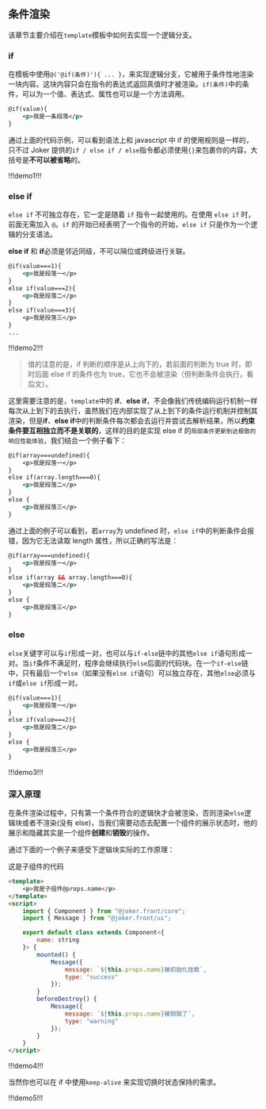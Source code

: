 ## 条件渲染

该章节主要介绍在`template`模板中如何去实现一个逻辑分支。

### if

在模板中使用`@('@if(条件)'){ ... }`，来实现逻辑分支，它被用于条件性地渲染一块内容。这块内容只会在指令的表达式返回真值时才被渲染。`if(条件)`中的条件，可以为一个值、表达式、属性也可以是一个方法调用。

```xml
@if(value){
    <p>我是一条段落</p>
}
```

通过上面的代码示例，可以看到语法上和 javascript 中 if 的使用规则是一样的，只不过 Joker 提供的`if / else if / else`指令都必须使用`{}`来包裹你的内容，大括号是**不可以被省略**的。

!!!demo1!!!

### else if

`else if` 不可独立存在，它一定是随着 `if` 指令一起使用的。在使用 `else if` 时，前面无需加入 `@`。`if` 的开始已经表明了一个指令的开始，`else if` 只是作为一个逻辑的分支语法。

**else if** 和 **if**必须是邻近同级，不可以隔位或跨级进行关联。

```xml
@if(value===1){
    <p>我是段落一</p>
}
else if(value===2){
    <p>我是段落二</p>
}
else if(value===3){
    <p>我是段落三</p>
}
...
```

!!!demo2!!!

> 值的注意的是，if 判断的顺序是从上向下的，若前面的判断为 true 时，即时后面 else if 的条件也为 true，它也不会被渲染（但判断条件会执行，看后文）。

这里需要注意的是，`template`中的 **if**、**else if**，不会像我们传统编码运行机制一样每次从上到下的去执行，虽然我们在内部实现了从上到下的条件运行机制并控制其渲染，但是**if**、**else if**中的判断条件每次都会去运行并尝试去解析结果，所以**约束条件要互相独立而不是关联的**，这样的目的是实现 else if 的`局部条件更新到达极致的响应性能体验`，我们结合一个例子看下：

```xml
@if(array===undefined){
    <p>我是段落一</p>
}
else if(array.length===0){
    <p>我是段落二</p>
}
else {
    <p>我是段落三</p>
}
```

通过上面的例子可以看到，若`array`为 undefined 时，`else if`中的判断条件会报错，因为它无法读取 length 属性，所以正确的写法是：

```xml
@if(array===undefined){
    <p>我是段落一</p>
}
else if(array && array.length===0){
    <p>我是段落二</p>
}
else {
    <p>我是段落三</p>
}
```

### else

`else`关键字可以与`if`形成一对，也可以与`if-else`链中的其他`else if`语句形成一对。当`if`条件不满足时，程序会继续执行`else`后面的代码块。在一个`if-else`链中，只有最后一个`else`（如果没有`else if`语句）可以独立存在，其他`else`必须与`if`或`else if`形成一对。

```xml
@if(value===1){
    <p>我是段落一</p>
}
else if(value===2){
    <p>我是段落二</p>
}
else {
    <p>我是段落三</p>
}
```

!!!demo3!!!

### 深入原理

在条件渲染过程中，只有第一个条件符合的逻辑快才会被渲染，否则渲染`else`逻辑块或者不渲染(没有 else)，当我们需要动态去配置一个组件的展示状态时，他的展示和隐藏其实是一个组件**创建**和**销毁**的操作。

通过下面的一个例子来感受下逻辑块实际的工作原理：

这是子组件的代码

```html
<template>
    <p>我是子组件@props.name</p>
</template>
<script>
    import { Component } from "@joker.front/core";
    import { Message } from "@joker.front/ui";

    export default class extends Component<{
        name: string
    }> {
        mounted() {
            Message({
                message: `${this.props.name}被初始化挂载`,
                type: "success"
            });
        }
        beforeDestroy() {
            Message({
                message: `${this.props.name}被销毁了`,
                type: "warning"
            });
        }
    }
</script>
```

!!!demo4!!!

当然你也可以在 if 中使用`keep-alive` 来实现切换时状态保持的需求。

!!!demo5!!!
